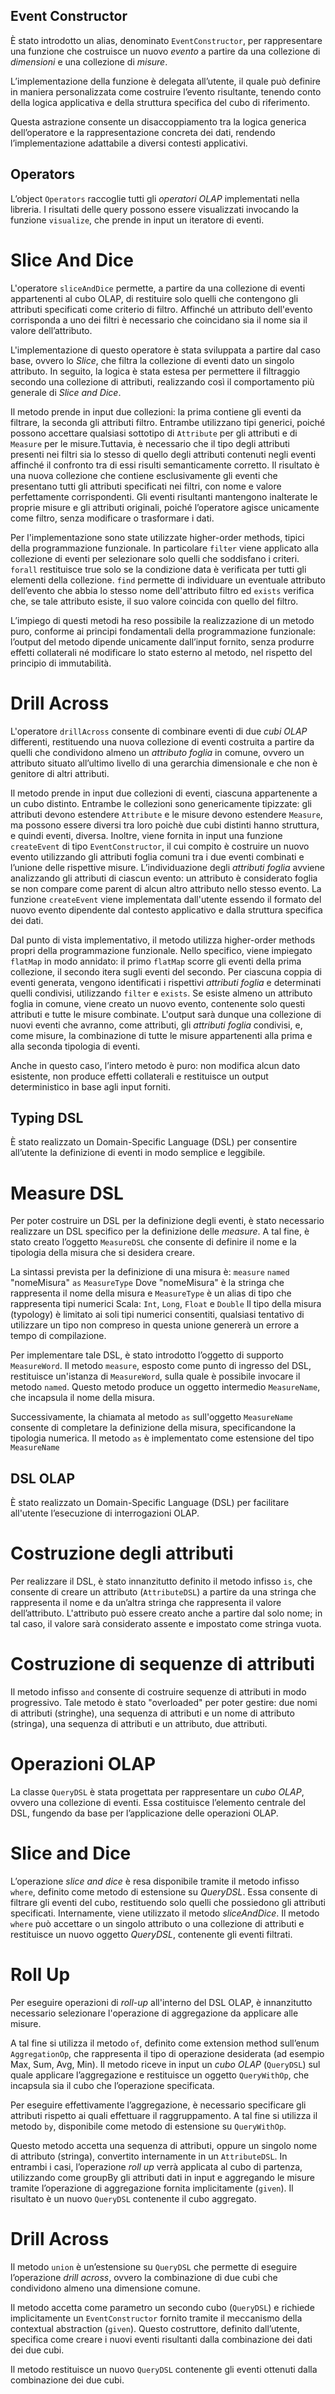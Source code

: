 ## Event Constructor

È stato introdotto un alias, denominato `EventConstructor`, per rappresentare una funzione che costruisce un nuovo *evento* a partire da una collezione di *dimensioni* e una collezione di *misure*.

L’implementazione della funzione è delegata all’utente, il quale può definire in maniera personalizzata come costruire l’evento risultante, tenendo conto della logica applicativa e della struttura specifica del cubo di riferimento.

Questa astrazione consente un disaccoppiamento tra la logica generica dell’operatore e la rappresentazione concreta dei dati, rendendo l’implementazione adattabile a diversi contesti applicativi.

## Operators

L’object `Operators` raccoglie tutti gli *operatori OLAP* implementati nella libreria.  I risultati delle query possono essere visualizzati invocando la funzione `visualize`, che prende in input un iteratore di eventi.

# Slice And Dice

L'operatore `sliceAndDice` permette, a partire da una collezione di eventi appartenenti al cubo OLAP, di restituire solo quelli che contengono gli attributi specificati come criterio di filtro. Affinché un attributo dell'evento corrisponda a uno dei filtri è necessario che coincidano sia il nome sia il valore dell’attributo.

L'implementazione di questo operatore è stata sviluppata a partire dal caso base, ovvero lo *Slice*, che filtra la collezione di eventi dato un singolo attributo. In seguito, la logica è stata estesa per permettere il filtraggio secondo una collezione di attributi, realizzando così il comportamento più generale di *Slice and Dice*.

Il metodo prende in input due collezioni: la prima contiene gli eventi da filtrare, la seconda gli attributi filtro. Entrambe utilizzano tipi generici, poiché possono accettare qualsiasi sottotipo di `Attribute` per gli attributi e di `Measure` per le misure.Tuttavia, è necessario che il tipo degli attributi presenti nei filtri sia lo stesso di quello degli attributi contenuti negli eventi affinché il confronto tra di essi risulti semanticamente corretto. Il risultato è una nuova collezione che contiene esclusivamente gli eventi che presentano tutti gli attributi specificati nei filtri, con nome e valore perfettamente corrispondenti. Gli eventi risultanti mantengono inalterate le proprie misure e gli attributi originali, poiché l’operatore agisce unicamente come filtro, senza modificare o trasformare i dati.

Per l'implementazione sono state utilizzate higher-order methods, tipici della programmazione funzionale. In particolare `filter` viene applicato alla collezione di eventi per selezionare solo quelli che soddisfano i criteri. `forall` restituisce true solo se la condizione data è verificata per tutti gli elementi della collezione. `find` permette di individuare un eventuale attributo dell’evento che abbia lo stesso nome dell'attributo filtro ed `exists` verifica che, se tale attributo esiste, il suo valore coincida con quello del filtro.

L’impiego di questi metodi ha reso possibile la realizzazione di un metodo puro, conforme ai principi fondamentali della programmazione funzionale: l’output del metodo dipende unicamente dall’input fornito, senza produrre effetti collaterali né modificare lo stato esterno al metodo, nel rispetto del principio di immutabilità.

# Drill Across

L'operatore `drillAcross` consente di combinare eventi di due *cubi OLAP* differenti, restituendo una nuova collezione di eventi costruita a partire da quelli che condividono almeno un *attributo foglia* in comune, ovvero un attributo situato all’ultimo livello di una gerarchia dimensionale e che non è genitore di altri attributi.

Il metodo prende in input due collezioni di eventi, ciascuna appartenente a un cubo distinto. Entrambe le collezioni sono genericamente tipizzate: gli attributi devono estendere `Attribute` e le misure devono estendere `Measure`, ma possono essere diversi tra loro poichè due cubi distinti hanno struttura, e quindi eventi, diversa. Inoltre, viene fornita in input una funzione `createEvent` di tipo `EventConstructor`, il cui compito è costruire un nuovo evento utilizzando gli attributi foglia comuni tra i due eventi combinati e l’unione delle rispettive misure. L’individuazione degli *attributi foglia* avviene analizzando gli attributi di ciascun evento: un attributo è considerato foglia se non compare come parent di alcun altro attributo nello stesso evento. La funzione `createEvent` viene implementata dall'utente essendo il formato del nuovo evento dipendente dal contesto applicativo e dalla struttura specifica dei dati. 

Dal punto di vista implementativo, il metodo utilizza higher-order methods propri della programmazione funzionale. Nello specifico, viene impiegato `flatMap` in modo annidato: il primo `flatMap` scorre gli eventi della prima collezione, il secondo itera sugli eventi del secondo. Per ciascuna coppia di eventi generata, vengono identificati i rispettivi *attributi foglia* e determinati quelli condivisi, utilizzando `filter` e `exists`. Se esiste almeno un attributo foglia in comune, viene creato un nuovo evento, contenente solo questi attributi e tutte le misure combinate. L'output sarà dunque una collezione di nuovi eventi che avranno, come attributi, gli *attributi foglia* condivisi, e, come misure, la combinazione di tutte le misure appartenenti alla prima e alla seconda tipologia di eventi.

Anche in questo caso, l’intero metodo è puro: non modifica alcun dato esistente, non produce effetti collaterali e restituisce un output deterministico in base agli input forniti.

## Typing DSL

È stato realizzato un Domain-Specific Language (DSL) per consentire all’utente la definizione di eventi in modo semplice e leggibile.


# Measure DSL 


Per poter costruire un DSL per la definizione degli eventi, è stato necessario realizzare un DSL specifico per la definizione delle *measure*. A tal fine, è stato creato l’oggetto `MeasureDSL` che consente di definire il nome e la tipologia della misura che si desidera creare.


La sintassi prevista per la definizione di una misura è:
`measure` `named` "nomeMisura" `as` `MeasureType`
Dove "nomeMisura" è la stringa che rappresenta il nome della misura e `MeasureType` è un alias di tipo che rappresenta tipi numerici Scala: `Int`, `Long`, `Float` e `Double`
Il tipo della misura (typology) è limitato ai soli tipi numerici consentiti, qualsiasi tentativo di utilizzare un tipo non compreso in questa unione genererà un errore a tempo di compilazione.


Per implementare tale DSL, è stato introdotto l’oggetto di supporto `MeasureWord`. Il metodo `measure`, esposto come punto di ingresso del DSL, restituisce un'istanza di `MeasureWord`, sulla quale è possibile invocare il metodo `named`. Questo metodo produce un oggetto intermedio `MeasureName`, che incapsula il nome della misura.


Successivamente, la chiamata al metodo `as` sull'oggetto `MeasureName` consente di completare la definizione della misura, specificandone la tipologia numerica. Il metodo `as` è implementato come estensione del tipo `MeasureName`


## DSL OLAP

È stato realizzato un Domain-Specific Language (DSL) per facilitare all'utente l’esecuzione di interrogazioni OLAP.

# Costruzione degli attributi

Per realizzare il DSL, è stato innanzitutto definito il metodo infisso `is`, che consente di creare un attributo (`AttributeDSL`) a partire da una stringa che rappresenta il nome e da un’altra stringa che rappresenta il valore dell’attributo. L'attributo può essere creato anche a partire dal solo nome; in tal caso, il valore sarà considerato assente e impostato come stringa vuota.

# Costruzione di sequenze di attributi

Il metodo infisso `and` consente di costruire sequenze di attributi in modo progressivo. Tale metodo è stato "overloaded" per poter gestire: due nomi di attributi (stringhe), una sequenza di attributi e un nome di attributo (stringa), una sequenza di attributi e un attributo, due attributi.

# Operazioni OLAP

La classe `QueryDSL` è stata progettata per rappresentare un *cubo OLAP*, ovvero una collezione di eventi. Essa costituisce l’elemento centrale del DSL, fungendo da base per l’applicazione delle operazioni OLAP.

# Slice and Dice

L’operazione *slice and dice* è resa disponibile tramite il metodo infisso `where`, definito come metodo di estensione su *QueryDSL*.
Essa consente di filtrare gli eventi del cubo, restituendo solo quelli che possiedono gli attributi specificati. Internamente, viene utilizzato il metodo *sliceAndDice*.
Il metodo `where` può accettare o un singolo attributo o una collezione di attributi e restituisce un nuovo oggetto *QueryDSL*, contenente gli eventi filtrati.

# Roll Up

Per eseguire operazioni di *roll-up* all'interno del DSL OLAP, è innanzitutto necessario selezionare l'operazione di aggregazione da applicare alle misure.

A tal fine si utilizza il metodo `of`, definito come extension method sull’enum `AggregationOp`, che rappresenta il tipo di operazione desiderata (ad esempio Max, Sum, Avg, Min). Il metodo riceve in input un *cubo OLAP* (`QueryDSL`) sul quale applicare l’aggregazione e restituisce un oggetto `QueryWithOp`, che incapsula sia il cubo che l’operazione specificata.

Per eseguire effettivamente l’aggregazione, è necessario specificare gli attributi rispetto ai quali effettuare il raggruppamento. A tal fine si utilizza il metodo `by`, disponibile come metodo di estensione su `QueryWithOp`.

Questo metodo accetta una sequenza di attributi, oppure un singolo nome di attributo (stringa), convertito internamente in un `AttributeDSL`.
In entrambi i casi, l’operazione *roll up* verrà applicata al cubo di partenza, utilizzando come groupBy gli attributi dati in input e aggregando le misure tramite l’operazione di aggregazione fornita implicitamente (`given`). Il risultato è un nuovo `QueryDSL` contenente il cubo aggregato.

# Drill Across

Il metodo `union` è un’estensione su `QueryDSL` che permette di eseguire l’operazione *drill across*, ovvero la combinazione di due cubi che condividono almeno una dimensione comune.

Il metodo accetta come parametro un secondo cubo (`QueryDSL`) e richiede implicitamente un `EventConstructor` fornito tramite il meccanismo della contextual abstraction (`given`). Questo costruttore, definito dall’utente, specifica come creare i nuovi eventi risultanti dalla combinazione dei dati dei due cubi.

Il metodo restituisce un nuovo `QueryDSL` contenente gli eventi ottenuti dalla combinazione dei due cubi.